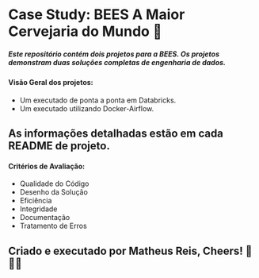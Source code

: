 # Case Study: BEES A Maior Cervejaria do Mundo 🍻

##### Este repositório contém dois projetos para a BEES. Os projetos demonstram duas soluções completas de engenharia de dados.

#### Visão Geral dos projetos:

- Um executado de ponta a ponta em Databricks.
- Um executado utilizando Docker-Airflow.

## As informações detalhadas estão em cada README de projeto.

#### Critérios de Avaliação:
- Qualidade do Código
- Desenho da Solução
- Eficiência
- Integridade
- Documentação
- Tratamento de Erros

## Criado e executado por Matheus Reis, Cheers! 🍻🍻🍻
